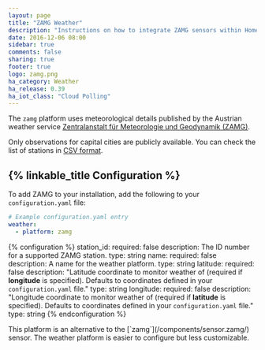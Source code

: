 ```yaml
---
layout: page
title: "ZAMG Weather"
description: "Instructions on how to integrate ZAMG sensors within Home Assistant."
date: 2016-12-06 08:00
sidebar: true
comments: false
sharing: true
footer: true
logo: zamg.png
ha_category: Weather
ha_release: 0.39
ha_iot_class: "Cloud Polling"
---
```


The `zamg` platform uses meteorological details published by the Austrian weather service [Zentralanstalt für Meteorologie und Geodynamik (ZAMG)](https://www.zamg.ac.at).

Only observations for capital cities are publicly available. You can check the list of stations in [CSV format](http://www.zamg.ac.at/ogd).

## {% linkable_title Configuration %}

To add ZAMG to your installation, add the following to your `configuration.yaml` file:

```yaml
# Example configuration.yaml entry
weather:
  - platform: zamg
```

{% configuration %}
station_id:
  required: false
  description: The ID number for a supported ZAMG station.
  type: string
name:
  required: false
  description: A name for the weather platform.
  type: string
latitude:
  required: false
  description: "Latitude coordinate to monitor weather of (required if **longitude** is specified). Defaults to coordinates defined in your `configuration.yaml` file."
  type: string
longitude:
  required: false
  description: "Longitude coordinate to monitor weather of (required if **latitude** is specified). Defaults to coordinates defined in your `configuration.yaml` file."
  type: string
{% endconfiguration %}

<p class='note'>
This platform is an alternative to the [`zamg`](/components/sensor.zamg/) sensor. The weather platform is easier to configure but less customizable.
</p>
